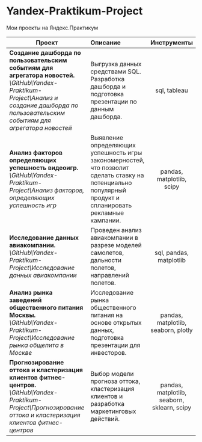 # Yandex-Praktikum-Project
Мои проекты на Яндекс.Практикум

| Проект                                                       | Описание                                                     |                 Инструменты                 |
| ------------------------------------------------------------ | :----------------------------------------------------------- | :-----------------------------------------: |
| **Создание дашборда по пользовательским событиям для агрегатора новостей.**  *\GitHub\Yandex-Praktikum-Project\Анализ и создание дашборда по пользовательским событиям для агрегатора новостей* | Выгрузка данных средствами SQL. Разработка дашборда и подготовка презентации по данным дашборда. |                sql, tableau                 |
| **Анализ факторов определяющих успешность видеоигр.** *\GitHub\Yandex-Praktikum-Project\Анализ факторов, определяющих успешность игр* | Выявление определяющих успешность игры закономерностей, что позволит сделать ставку на потенциально популярный продукт и спланировать рекламные кампании. |          pandas, matplotlib, scipy          |
| **Исследование данных авиакомпании.**  *\GitHub\Yandex-Praktikum-Project\Исследование данных авиакомпании* | Проведен анализ авиакомпании в разрезе моделей самолетов, дальности полетов, направлений полетов. |           sql, pandas, matplotlib           |
| **Анализ рынка заведений общественного питания Москвы.** *\GitHub\Yandex-Praktikum-Project\Исследование рынка общепита в Москве* | Исследование рынка общественного питания на основе открытых данных, подготовка презентации для инвесторов. |     pandas, matplotlib, seaborn, plotly     |
| **Прогнозирование оттока и кластеризация клиентов фитнес-центров.**  *\GitHub\Yandex-Praktikum-Project\Прогнозирование оттока и кластеризация клиентов фитнес-центров* | Выбор модели прогноза оттока, кластеризация клиентов и разработка маркетинговых действий. | pandas, matplotlib, seaborn, sklearn, scipy |